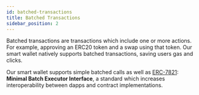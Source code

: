 ```yaml
---
id: batched-transactions
title: Batched Transactions
sidebar_position: 2
---
```


Batched transactions are transactions which include one or more actions. For example, approving an ERC20 token and a swap using that token. Our smart wallet natively supports batched transactions, saving users gas and clicks.

Our smart wallet supports simple batched calls as well as [ERC-7821](https://eips.ethereum.org/EIPS/eip-7821): **Minimal Batch Executor Interface**, a standard which increases interoperability between dapps and contract implementations.